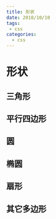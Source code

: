 ```yaml
--- 
title: 形状
date: 2018/10/10
tags: 
 - css
categories:
  - css
---
```

# 形状

## 三角形

## 平行四边形

## 圆

## 椭圆

## 扇形

## 其它多边形